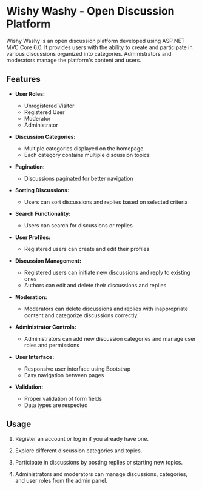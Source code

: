 # Wishy Washy - Open Discussion Platform

Wishy Washy is an open discussion platform developed using ASP.NET MVC Core 6.0. It provides users with the ability to create and participate in various discussions organized into categories. Administrators and moderators manage the platform's content and users.

## Features

- **User Roles:**
  - Unregistered Visitor
  - Registered User
  - Moderator
  - Administrator

- **Discussion Categories:**
  - Multiple categories displayed on the homepage
  - Each category contains multiple discussion topics

- **Pagination:**
  - Discussions paginated for better navigation

- **Sorting Discussions:**
  - Users can sort discussions and replies based on selected criteria

- **Search Functionality:**
  - Users can search for discussions or replies

- **User Profiles:**
  - Registered users can create and edit their profiles

- **Discussion Management:**
  - Registered users can initiate new discussions and reply to existing ones
  - Authors can edit and delete their discussions and replies

- **Moderation:**
  - Moderators can delete discussions and replies with inappropriate content and categorize discussions correctly

- **Administrator Controls:**
  - Administrators can add new discussion categories and manage user roles and permissions

- **User Interface:**
  - Responsive user interface using Bootstrap
  - Easy navigation between pages

- **Validation:**
  - Proper validation of form fields
  - Data types are respected

## Usage

1. Register an account or log in if you already have one.

2. Explore different discussion categories and topics.

3. Participate in discussions by posting replies or starting new topics.

4. Administrators and moderators can manage discussions, categories, and user roles from the admin panel.
